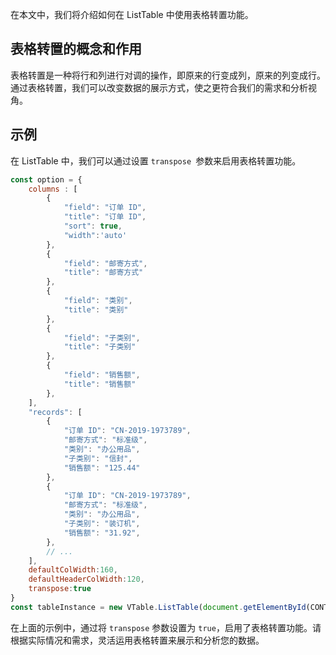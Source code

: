 在本文中，我们将介绍如何在 ListTable 中使用表格转置功能。

## 表格转置的概念和作用

表格转置是一种将行和列进行对调的操作，即原来的行变成列，原来的列变成行。通过表格转置，我们可以改变数据的展示方式，使之更符合我们的需求和分析视角。

## 示例

在 ListTable 中，我们可以通过设置 `transpose `参数来启用表格转置功能。
``` javascript livedemo template=vtable
const option = {
    columns : [
        {
            "field": "订单 ID",
            "title": "订单 ID",
            "sort": true,
            "width":'auto'
        },
        {
            "field": "邮寄方式",
            "title": "邮寄方式"
        },
        {
            "field": "类别",
            "title": "类别"
        },
        {
            "field": "子类别",
            "title": "子类别"
        },
        {
            "field": "销售额",
            "title": "销售额"
        },
    ],
    "records": [
        {
            "订单 ID": "CN-2019-1973789",
            "邮寄方式": "标准级",
            "类别": "办公用品",
            "子类别": "信封",
            "销售额": "125.44"
        },
        {
            "订单 ID": "CN-2019-1973789",
            "邮寄方式": "标准级",
            "类别": "办公用品",
            "子类别": "装订机",
            "销售额": "31.92",
        },
        // ...
    ],
    defaultColWidth:160,
    defaultHeaderColWidth:120,
    transpose:true
}
const tableInstance = new VTable.ListTable(document.getElementById(CONTAINER_ID), option);
```

在上面的示例中，通过将 `transpose` 参数设置为 `true`，启用了表格转置功能。请根据实际情况和需求，灵活运用表格转置来展示和分析您的数据。
